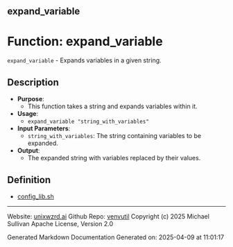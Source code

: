 ## expand_variable
# Function: expand_variable
`expand_variable` - Expands variables in a given string.
## Description
- **Purpose**:
  - This function takes a string and expands variables within it.
- **Usage**:
  - `expand_variable "string_with_variables"`
- **Input Parameters**:
  - `string_with_variables`: The string containing variables to be expanded.
- **Output**:
  - The expanded string with variables replaced by their values.

## Definition 

* [config_lib.sh](../config_lib_sh.md)
---

Website: [unixwzrd.ai](https://unixwzrd.ai)
Github Repo: [venvutil](https://github.com/unixwzrd/venvutil)
Copyright (c) 2025 Michael Sullivan
Apache License, Version 2.0

Generated Markdown Documentation
Generated on: 2025-04-09 at 11:01:17
